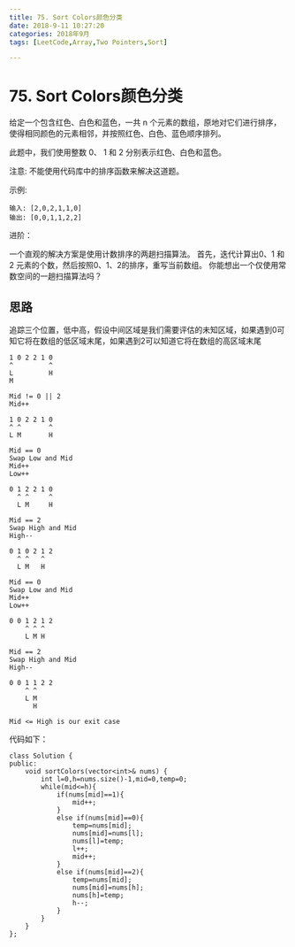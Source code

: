 ```yaml
---
title: 75. Sort Colors颜色分类
date: 2018-9-11 10:27:20 
categories: 2018年9月
tags: [LeetCode,Array,Two Pointers,Sort]

---
```

# 75. Sort Colors颜色分类


给定一个包含红色、白色和蓝色，一共 n 个元素的数组，原地对它们进行排序，使得相同颜色的元素相邻，并按照红色、白色、蓝色顺序排列。

<!-- more -->



此题中，我们使用整数 0、 1 和 2 分别表示红色、白色和蓝色。

注意:
不能使用代码库中的排序函数来解决这道题。

示例:
	
	输入: [2,0,2,1,1,0]
	输出: [0,0,1,1,2,2]
进阶：

一个直观的解决方案是使用计数排序的两趟扫描算法。
首先，迭代计算出0、1 和 2 元素的个数，然后按照0、1、2的排序，重写当前数组。
你能想出一个仅使用常数空间的一趟扫描算法吗？

## 思路

追踪三个位置，低中高，假设中间区域是我们需要评估的未知区域，如果遇到0可知它将在数组的低区域末尾，如果遇到2可以知道它将在数组的高区域末尾

	1 0 2 2 1 0
    ^         ^
    L         H
    M

    Mid != 0 || 2
    Mid++

    1 0 2 2 1 0
    ^ ^       ^
    L M       H

    Mid == 0
    Swap Low and Mid
    Mid++
    Low++

    0 1 2 2 1 0
      ^ ^     ^
      L M     H

    Mid == 2
    Swap High and Mid
    High--

    0 1 0 2 1 2
      ^ ^   ^
      L M   H

    Mid == 0
    Swap Low and Mid
    Mid++
    Low++

    0 0 1 2 1 2
        ^ ^ ^
        L M H

    Mid == 2
    Swap High and Mid
    High--

    0 0 1 1 2 2
        ^ ^
        L M
          H

    Mid <= High is our exit case
代码如下：
	
	class Solution {
	public:
	    void sortColors(vector<int>& nums) {
	        int l=0,h=nums.size()-1,mid=0,temp=0;
	        while(mid<=h){
	            if(nums[mid]==1){
	                mid++;
	            }
	            else if(nums[mid]==0){
	                temp=nums[mid];
	                nums[mid]=nums[l];
	                nums[l]=temp;
	                l++;
	                mid++;
	            }
	            else if(nums[mid]==2){
	                temp=nums[mid];
	                nums[mid]=nums[h];
	                nums[h]=temp;
	                h--;
	            }
	        }
	    }
	};